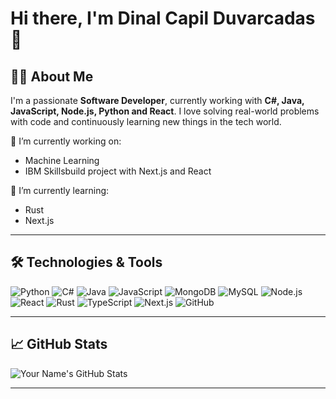 # Hi there, I'm Dinal Capil Duvarcadas 👋

## 👨‍💻 About Me
I'm a passionate **Software Developer**, currently working with **C#, Java, JavaScript, Node.js, Python and React**. I love solving real-world problems with code and continuously learning new things in the tech world.

🔭 I’m currently working on:
- Machine Learning
- IBM Skillsbuild project with Next.js and React

🌱 I’m currently learning:
- Rust
- Next.js

---

## 🛠️ Technologies & Tools
![Python](https://img.shields.io/badge/-Python-3776AB?style=flat-square&logo=python&logoColor=white)
![C#](https://img.shields.io/badge/c%23-%23239120.svg?style=flat-square&logo=c-sharp&logoColor=white)
![Java](https://img.shields.io/badge/java-%23ED8B00.svg?style=flat-square&logo=openjdk&logoColor=white)
![JavaScript](https://img.shields.io/badge/-JavaScript-F7DF1E?style=flat-square&logo=javascript&logoColor=black)
![MongoDB](https://img.shields.io/badge/-MongoDB-47A248?style=flat-square&logo=mongodb&logoColor=white)
![MySQL](https://img.shields.io/badge/-MySQL-4479A1?style=flat-square&logo=mysql&logoColor=white)
![Node.js](https://img.shields.io/badge/-Node.js-339933?style=flat-square&logo=node.js&logoColor=white)
![React](https://img.shields.io/badge/-React-61DAFB?style=flat-square&logo=react&logoColor=black)
![Rust](https://img.shields.io/badge/-Rust-000000?style=flat-square&logo=rust&logoColor=white)
![TypeScript](https://img.shields.io/badge/-TypeScript-3178C6?style=flat-square&logo=typescript&logoColor=white)
![Next.js](https://img.shields.io/badge/-Next.js-000000?style=flat-square&logo=next.js&logoColor=white)
![GitHub](https://img.shields.io/badge/-GitHub-181717?style=flat-square&logo=github&logoColor=white)

---

## 📈 GitHub Stats

![Your Name's GitHub Stats](https://github-readme-stats.vercel.app/api?username=Dinalcd&show_icons=true&hide_title=true&hide=prs&count_private=true&theme=radical)

---